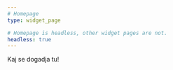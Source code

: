 ```yaml
---
# Homepage
type: widget_page

# Homepage is headless, other widget pages are not.
headless: true
---
```

Kaj se dogadja tu!
